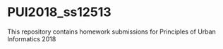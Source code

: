 # PUI2018_ss12513
This repository contains homework submissions for Principles of Urban Informatics 2018
